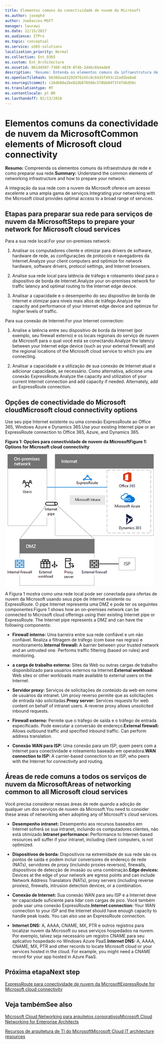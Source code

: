 ```yaml
---
title: Elementos comuns da conectividade de nuvem da Microsoft
ms.author: josephd
author: JoeDavies-MSFT
manager: laurawi
ms.date: 12/15/2017
ms.audience: ITPro
ms.topic: conceptual
ms.service: o365-solutions
localization_priority: Normal
ms.collection: Ent_O365
ms.custom: Ent_Architecture
ms.assetid: 061d4507-7360-4029-8f4b-3d4bc6b4ade0
description: 'Resumo: Entenda os elementos comuns da infraestrutura de rede e como preparar sua rede.'
ms.openlocfilehash: b630daad3292976245c8cb5d3f493c32ad5be8a6
ms.sourcegitcommit: c16db80a2be81db876566c578bb04f3747dbd50c
ms.translationtype: MT
ms.contentlocale: pt-BR
ms.lasthandoff: 02/13/2018
---
```

# <a name="common-elements-of-microsoft-cloud-connectivity"></a><span data-ttu-id="f2975-103">Elementos comuns da conectividade de nuvem da Microsoft</span><span class="sxs-lookup"><span data-stu-id="f2975-103">Common elements of Microsoft cloud connectivity</span></span>

 <span data-ttu-id="f2975-104">**Resumo:** Compreenda os elementos comuns da infraestrutura de rede e como preparar sua rede.</span><span class="sxs-lookup"><span data-stu-id="f2975-104">**Summary:** Understand the common elements of networking infrastructure and how to prepare your network.</span></span>
  
<span data-ttu-id="f2975-105">A integração da sua rede com a nuvem da Microsoft oferece um acesso excelente a uma ampla gama de serviços.</span><span class="sxs-lookup"><span data-stu-id="f2975-105">Integrating your networking with the Microsoft cloud provides optimal access to a broad range of services.</span></span>
  
## <a name="steps-to-prepare-your-network-for-microsoft-cloud-services"></a><span data-ttu-id="f2975-106">Etapas para preparar sua rede para serviços de nuvem da Microsoft</span><span class="sxs-lookup"><span data-stu-id="f2975-106">Steps to prepare your network for Microsoft cloud services</span></span>
<span data-ttu-id="f2975-107"><a name="steps"> </a></span><span class="sxs-lookup"><span data-stu-id="f2975-107"></span></span>

<span data-ttu-id="f2975-108">Para a sua rede local:</span><span class="sxs-lookup"><span data-stu-id="f2975-108">For your on-premises network:</span></span>
  
1. <span data-ttu-id="f2975-109">Analisar os computadores cliente e otimizar para drivers de software, hardware de rede, as configurações de protocolo e navegadores da Internet.</span><span class="sxs-lookup"><span data-stu-id="f2975-109">Analyze your client computers and optimize for network hardware, software drivers, protocol settings, and Internet browsers.</span></span>
    
2. <span data-ttu-id="f2975-110">Analise sua rede local para latência de tráfego e roteamento ideal para o dispositivo de borda de Internet.</span><span class="sxs-lookup"><span data-stu-id="f2975-110">Analyze your on-premises network for traffic latency and optimal routing to the Internet edge device.</span></span>
    
3. <span data-ttu-id="f2975-111">Analisar a capacidade e o desempenho do seu dispositivo de borda de Internet e otimizar para níveis mais altos de tráfego.</span><span class="sxs-lookup"><span data-stu-id="f2975-111">Analyze the capacity and performance of your Internet edge device and optimize for higher levels of traffic.</span></span>
    
<span data-ttu-id="f2975-112">Para sua conexão de Internet:</span><span class="sxs-lookup"><span data-stu-id="f2975-112">For your Internet connection:</span></span>
  
1. <span data-ttu-id="f2975-113">Analise a latência entre seu dispositivo de borda da Internet (por exemplo, seu firewall externo) e os locais regionais do serviço de nuvem da Microsoft para o qual você está se conectando.</span><span class="sxs-lookup"><span data-stu-id="f2975-113">Analyze the latency between your Internet edge device (such as your external firewall) and the regional locations of the Microsoft cloud service to which you are connecting.</span></span>
    
2. <span data-ttu-id="f2975-p101">Analisar a capacidade e a utilização de sua conexão de Internet atual e adicionar capacidade, se necessário. Como alternativa, adicione uma conexão ExpressRoute.</span><span class="sxs-lookup"><span data-stu-id="f2975-p101">Analyze the capacity and utilization of your current Internet connection and add capacity if needed. Alternately, add an ExpressRoute connection.</span></span>
    
## <a name="microsoft-cloud-connectivity-options"></a><span data-ttu-id="f2975-116">Opções de conectividade do Microsoft cloud</span><span class="sxs-lookup"><span data-stu-id="f2975-116">Microsoft cloud connectivity options</span></span>
<span data-ttu-id="f2975-117"><a name="steps"> </a></span><span class="sxs-lookup"><span data-stu-id="f2975-117"></span></span>

<span data-ttu-id="f2975-118">Use seu pipe Internet existente ou uma conexão ExpressRoute ao Office 365, Windows Azure e Dynamics 365.</span><span class="sxs-lookup"><span data-stu-id="f2975-118">Use your existing Internet pipe or an ExpressRoute connection to Office 365, Azure, and Dynamics 365.</span></span>
  
<span data-ttu-id="f2975-119">**Figura 1: Opções para conectividade de nuvem da Microsoft**</span><span class="sxs-lookup"><span data-stu-id="f2975-119">**Figure 1: Options for Microsoft cloud connectivity**</span></span>

![Figura 1:  Opções para a conectividade de nuvem da Microsoft](images/Network_Poster/CommonElements.png)

  
<span data-ttu-id="f2975-p102">A Figura 1 mostra como uma rede local pode ser conectada para ofertas de nuvem da Microsoft usando seus pipe de Internet existente ou ExpressRoute. O pipe Internet representa uma DMZ e pode ter os seguintes componentes:</span><span class="sxs-lookup"><span data-stu-id="f2975-p102">Figure 1 shows how an on-premises network can be connected to Microsoft cloud offerings using their existing Internet pipe or ExpressRoute. The Internet pipe represents a DMZ and can have the following components:</span></span>
  
- <span data-ttu-id="f2975-p103">**Firewall interno:** Uma barreira entre sua rede confiável e um não confiável. Realiza a filtragem de tráfego (com base nas regras) e monitoramento.</span><span class="sxs-lookup"><span data-stu-id="f2975-p103">**Internal firewall:** A barrier between your trusted network and an untrusted one. Performs traffic filtering (based on rules) and monitoring.</span></span>
    
- <span data-ttu-id="f2975-125">**a carga de trabalho externa:** Sites da Web ou outras cargas de trabalho disponibilizado para usuários externos na Internet.</span><span class="sxs-lookup"><span data-stu-id="f2975-125">**External workload:** Web sites or other workloads made available to external users on the Internet.</span></span>
    
- <span data-ttu-id="f2975-p104">**Servidor proxy:** Serviços de solicitações de conteúdo da web em nome de usuários da intranet. Um proxy reverso permite que as solicitações de entrada não solicitadas.</span><span class="sxs-lookup"><span data-stu-id="f2975-p104">**Proxy server:** Services requests for web content on behalf of intranet users. A reverse proxy allows unsolicited inbound requests.</span></span>
    
- <span data-ttu-id="f2975-p105">**Firewall externo:** Permite que o tráfego de saída e o tráfego de entrada especificado. Pode executar a conversão de endereço.</span><span class="sxs-lookup"><span data-stu-id="f2975-p105">**External firewall:** Allows outbound traffic and specified inbound traffic. Can perform address translation.</span></span>
    
- <span data-ttu-id="f2975-130">**Conexão WAN para ISP:** Uma conexão para um ISP, quem peers com a Internet para conectividade e roteamento baseado em operadora.</span><span class="sxs-lookup"><span data-stu-id="f2975-130">**WAN connection to ISP:** A carrier-based connection to an ISP, who peers with the Internet for connectivity and routing.</span></span>
    
## <a name="areas-of-networking-common-to-all-microsoft-cloud-services"></a><span data-ttu-id="f2975-131">Áreas de rede comuns a todos os serviços de nuvem da Microsoft</span><span class="sxs-lookup"><span data-stu-id="f2975-131">Areas of networking common to all Microsoft cloud services</span></span>
<span data-ttu-id="f2975-132"><a name="steps"> </a></span><span class="sxs-lookup"><span data-stu-id="f2975-132"></span></span>

<span data-ttu-id="f2975-133">Você precisa considerar nessas áreas de rede quando a adoção de qualquer um dos serviços de nuvem da Microsoft.</span><span class="sxs-lookup"><span data-stu-id="f2975-133">You need to consider these areas of networking when adopting any of Microsoft's cloud services.</span></span>
  
- <span data-ttu-id="f2975-134">**Desempenho intranet:** Desempenho aos recursos baseados em Internet sofrerá se sua intranet, incluindo os computadores clientes, não está otimizado.</span><span class="sxs-lookup"><span data-stu-id="f2975-134">**Intranet performance:** Performance to Internet-based resources will suffer if your intranet, including client computers, is not optimized.</span></span>
    
- <span data-ttu-id="f2975-135">**Dispositivos de borda:** Dispositivos na extremidade de sua rede são os pontos de saída e podem incluir conversores de endereço de rede (NATs), servidores de proxy (incluindo proxies reversos), firewalls, dispositivos de detecção de invasão ou uma combinação.</span><span class="sxs-lookup"><span data-stu-id="f2975-135">**Edge devices:** Devices at the edge of your network are egress points and can include Network Address Translators (NATs), proxy servers (including reverse proxies), firewalls, intrusion detection devices, or a combination.</span></span>
    
- <span data-ttu-id="f2975-p106">**Conexão de Internet:** Sua conexão WAN para seu ISP e a Internet deve ter capacidade suficiente para lidar com cargas de pico. Você também pode usar uma conexão ExpressRoute.</span><span class="sxs-lookup"><span data-stu-id="f2975-p106">**Internet connection:** Your WAN connection to your ISP and the Internet should have enough capacity to handle peak loads. You can also use an ExpressRoute connection.</span></span>
    
- <span data-ttu-id="f2975-p107">**Internet DNS:** A, AAAA, CNAME, MX, PTR e outros registros para localizar nuvem da Microsoft ou seus serviços hospedados na nuvem. Por exemplo, talvez seja necessário um registro CNAME para seu aplicativo hospedado no Windows Azure PaaS.</span><span class="sxs-lookup"><span data-stu-id="f2975-p107">**Internet DNS:** A, AAAA, CNAME, MX, PTR and other records to locate Microsoft cloud or your services hosted in the cloud. For example, you might need a CNAME record for your app hosted in Azure PaaS.</span></span>
    

## <a name="next-step"></a><span data-ttu-id="f2975-140">Próxima etapa</span><span class="sxs-lookup"><span data-stu-id="f2975-140">Next step</span></span>

[<span data-ttu-id="f2975-141">ExpressRoute para conectividade de nuvem da Microsoft</span><span class="sxs-lookup"><span data-stu-id="f2975-141">ExpressRoute for Microsoft cloud connectivity</span></span>](expressroute-for-microsoft-cloud-connectivity.md)

## <a name="see-also"></a><span data-ttu-id="f2975-142">Veja também</span><span class="sxs-lookup"><span data-stu-id="f2975-142">See also</span></span>

<span data-ttu-id="f2975-143"><a name="steps"> </a></span><span class="sxs-lookup"><span data-stu-id="f2975-143"></span></span>

[<span data-ttu-id="f2975-144">Microsoft Cloud Networking para arquitetos corporativos</span><span class="sxs-lookup"><span data-stu-id="f2975-144">Microsoft Cloud Networking for Enterprise Architects</span></span>](microsoft-cloud-networking-for-enterprise-architects.md)
  
[<span data-ttu-id="f2975-145">Recursos de arquitetura de TI do Microsoft</span><span class="sxs-lookup"><span data-stu-id="f2975-145">Microsoft Cloud IT architecture resources</span></span>](microsoft-cloud-it-architecture-resources.md)


